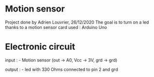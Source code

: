 # Motion sensor

Project done by Adrien Louvrier, 26/12/2020
The goal is to turn on a led thanks to a motion sensor
card used : Arduino Uno

# Electronic circuit
input : 
	- Motion sensor (out -> A0, Vcc -> 3V, grd -> grd)
	
output : 
	- led with 330 Ohms connected to pin 2 and grd